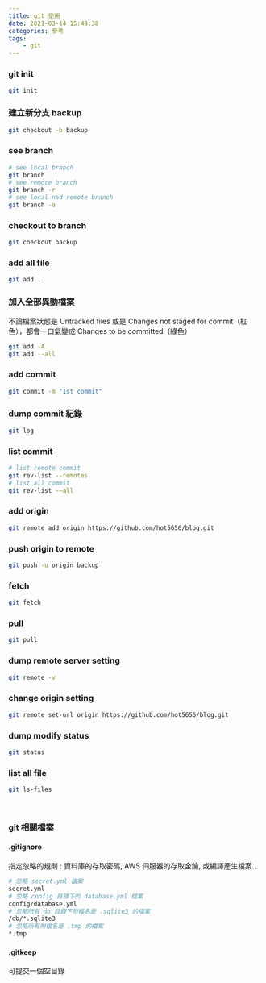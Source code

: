 ```yaml
---
title: git 使用
date: 2021-03-14 15:48:38
categories: 參考
tags: 
	- git
---
```


<style>
h2 {
  color: orange; 
}
</style>

### git init
``` bash
git init
```

### 建立新分支 backup
``` bash
git checkout -b backup
```
<!--more-->

### see branch
``` bash
# see local branch
git branch
# see remote branch
git branch -r
# see local nad remote branch
git branch -a
```

### checkout to branch
``` bash
git checkout backup
```

### add all file
``` bash
git add .
```

### 加入全部異動檔案
不論檔案狀態是 Untracked files 或是 Changes not staged for commit（紅色），都會一口氣變成 Changes to be committed（綠色）
``` bash
git add -A
git add --all 
```

### add commit
``` bash
git commit -m "1st commit"
```

### dump commit 紀錄
``` bash
git log
```

### list commit
``` bash
# list remote commit
git rev-list --remotes
# list all commit
git rev-list -–all
```

### add origin
``` bash
git remote add origin https://github.com/hot5656/blog.git
```

### push origin to remote
``` bash
git push -u origin backup
```

### fetch
``` bash
git fetch
```

### pull
``` bash
git pull
```


### dump remote server setting
``` bash
git remote -v
```

### change origin setting
``` bash
git remote set-url origin https://github.com/hot5656/blog.git
```

### dump modify status
``` bash
git status
```

### list all file
``` bash
git ls-files
```

<br>

### git 相關檔案

#### .gitignore
指定忽略的規則 : 資料庫的存取密碼, AWS 伺服器的存取金鑰, 或編譯產生檔案...
``` bash
# 忽略 secret.yml 檔案
secret.yml
# 忽略 config 目錄下的 database.yml 檔案
config/database.yml
# 忽略所有 db 目錄下附檔名是 .sqlite3 的檔案
/db/*.sqlite3
# 忽略所有附檔名是 .tmp 的檔案
*.tmp
```

#### .gitkeep
可提交一個空目錄



